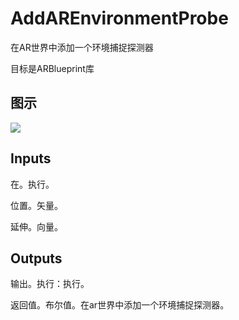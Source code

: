 # AddAREnvironmentProbe

在AR世界中添加一个环境捕捉探测器

目标是ARBlueprint库

## 图示

![]($-20221218-17580792.png)

## Inputs

在。执行。

位置。矢量。

延伸。向量。 

## Outputs

输出。执行：执行。

返回值。布尔值。在ar世界中添加一个环境捕捉探测器。
